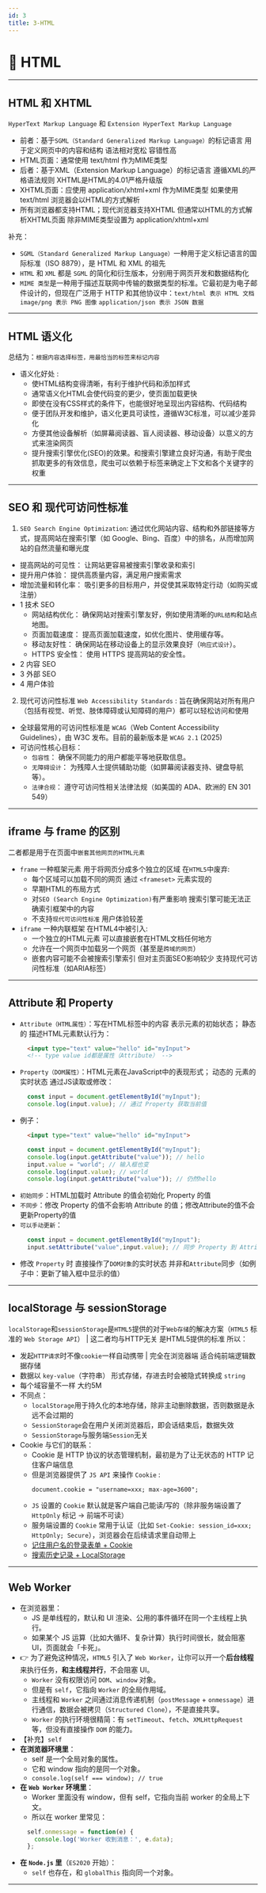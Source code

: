 ```yaml
---
id: 3
title: 3-HTML
---
```


# 📑 HTML
---
## HTML 和 XHTML
`HyperText Markup Language` 和 `Extension HyperText Markup Language`
* 前者：基于`SGML（Standard Generalized Markup Language）`的标记语言 用于定义网页中的内容和结构 语法相对宽松 容错性高
* HTML页面：通常使用 text/html 作为MIME类型
* 后者：基于XML（Extension Markup
 Language）的标记语言 遵循XML的严格语法规则 XHTML是HTML的4.01严格升级版
* XHTML页面：应使用 application/xhtml+xml 作为MIME类型 如果使用text/html 浏览器会以HTML的方式解析
* 所有浏览器都支持HTML；现代浏览器支持XHTML 但通常以HTML的方式解析XHTML页面 除非MIME类型设置为 application/xhtml+xml 

补充：
* `SGML（Standard Generalized Markup Language）`一种用于定义标记语言的国际标准（ISO 8879），是 HTML 和 XML 的祖先
* `HTML` 和 `XML` 都是 `SGML` 的简化和衍生版本，分别用于网页开发和数据结构化
* `MIME 类型`是一种用于描述互联网中传输的数据类型的标准。它最初是为电子邮件设计的，但现在广泛用于 HTTP 和其他协议中：`text/html 表示 HTML 文档` `image/png 表示 PNG 图像` `application/json 表示 JSON 数据`
---
## HTML 语义化
总结为：`根据内容选择标签，用最恰当的标签来标记内容`
- 语义化好处 :
  - 使HTML结构变得清晰，有利于维护代码和添加样式
  - 通常语义化HTML会使代码变的更少，使页面加载更快
  - 即使在没有CSS样式的条件下，也能很好地呈现出内容结构、代码结构
  - 便于团队开发和维护，语义化更具可读性，遵循W3C标准，可以减少差异化
  - 方便其他设备解析（如屏幕阅读器、盲人阅读器、移动设备）以意义的方式来渲染网页
  - 提升搜索引擎优化(SEO)的效果。和搜索引擎建立良好沟通，有助于爬虫抓取更多的有效信息，爬虫可以依赖于标签来确定上下文和各个关键字的权重
---
## SEO 和 现代可访问性标准
1. `SEO Search Engine Optimization`: 通过优化网站内容、结构和外部链接等方式，提高网站在搜索引擎（如 Google、Bing、百度）中的排名，从而增加网站的自然流量和曝光度
- 提高网站的可见性： 让网站更容易被搜索引擎收录和索引
- 提升用户体验： 提供高质量内容，满足用户搜索需求
- 增加流量和转化率： 吸引更多的目标用户，并促使其采取特定行动（如购买或注册）
- 1 技术 SEO
  - 网站结构优化： 确保网站对搜索引擎友好，例如使用清晰的`URL结构`和站点地图。
  - 页面加载速度： 提高页面加载速度，如优化图片、使用缓存等。
  - 移动友好性： 确保网站在移动设备上的显示效果良好（`响应式设计`）。
  - HTTPS 安全性： 使用 HTTPS 提高网站的安全性。
- 2 内容 SEO
- 3 外部 SEO
- 4 用户体验
2. 现代可访问性标准 `Web Accessibility Standards` : 旨在确保网站对所有用户（包括有视觉、听觉、肢体障碍或认知障碍的用户）都可以轻松访问和使用
- 全球最常用的可访问性标准是 `WCAG`（Web Content Accessibility Guidelines），由 W3C 发布。目前的最新版本是 `WCAG 2.1` (2025)
- 可访问性核心目标：
  - `包容性`： 确保不同能力的用户都能平等地获取信息。
  - `无障碍设计`： 为残障人士提供辅助功能（如屏幕阅读器支持、键盘导航等）。
  - `法律合规`： 遵守可访问性相关法律法规（如美国的 ADA、欧洲的 EN 301 549）
---
## iframe 与 frame 的区别
二者都是用于在页面中`嵌套其他网页的HTML元素`
* `frame` 一种框架元素 用于将网页分成多个独立的区域 在`HTML5`中废弃:
  * 每个区域可以加载不同的网页 通过 `<frameset>` 元素实现的
  * 早期HTML的布局方式 
  * 对`SEO (Search Engine Optimization)`有严重影响 搜索引擎可能无法正确索引框架中的内容
  * 不支持`现代可访问性标准` 用户体验较差
* `iframe` 一种内联框架 在HTML4中被引入:
  * 一个独立的HTML元素 可以直接嵌套在HTML文档任何地方
  * 允许在一个网页中加载另一个网页（甚至是`跨域的网页`）
  * 嵌套内容可能不会被搜索引擎索引 但对主页面SEO影响较少 支持现代可访问性标准（如ARIA标签）
---
## Attribute 和 Property
* `Attribute（HTML属性）`：写在HTML标签中的内容 表示元素的初始状态； 静态的 描述HTML元素默认行为：
    ```html
      <input type="text" value="hello" id="myInput">
      <!-- type value id都是属性（Attribute） -->
    ```
* `Property（DOM属性）`：HTML元素在JavaScript中的表现形式； 动态的 元素的实时状态 通过JS读取或修改：   
    ```js
      const input = document.getElementById("myInput");
      console.log(input.value); // 通过 Property 获取当前值
    ```
* 例子：
    ```html
      <input type="text" value="hello" id="myInput">
    ```
    ```js
      const input = document.getElementById("myInput");
      console.log(input.getAttribute("value")); // hello
      input.value = "world"; // 输入框也变
      console.log(input.value); // world
      console.log(input.getAttribute("value")); // 仍然hello
    ```
* `初始同步`：HTML加载时 Attribute 的值会初始化 Property 的值
* `不同步`：修改 Property 的值不会影响 Attribute 的值；修改Attribute的值不会更新Property的值
* `可以手动更新`：
    ```js
      const input = document.getElementById("myInput");
      input.setAttribute("value",input.value); // 同步 Property 到 Attribute
    ```
* 修改 `Property` 时 直接操作了`DOM对象`的实时状态 并非和`Attribute`同步（如例子中：更新了输入框中显示的值）
---
## localStorage 与 sessionStorage
`localStorage`和`sessionStorage`是`HTML5`提供的对于`Web存储`的解决方案（`HTML5` 标准的 `Web Storage API`） | 这二者均与HTTP无关 是HTML5提供的标准 所以：
- 发起`HTTP请求`时不像`cookie`一样自动携带 | 完全在浏览器端 适合纯前端逻辑数据存储
- 数据以 `key-value`（字符串） 形式存储，存进去时会被隐式转换成 `string`
- 每个域容量不一样 大约5M
- 不同点：
  - `localStorage`用于持久化的本地存储，除非主动删除数据，否则数据是永远不会过期的
  - `SessionStorage`会在用户关闭浏览器后，即会话结束后，数据失效
  - `SessionStorage`与服务端`Session`无关
- Cookie 与它们的联系：
  - Cookie 是 HTTP 协议的状态管理机制，最初是为了让无状态的 HTTP 记住客户端信息
  - 但是浏览器提供了 `JS API` 来操作 `Cookie` :
    ```
    document.cookie = "username=xxx; max-age=3600";
    ```
  - `JS` 设置的 `Cookie` 默认就是客户端自己能读/写的（除非服务端设置了 `HttpOnly` 标记 → 前端不可读）
  - 服务端设置的 `Cookie` 常用于认证（比如 `Set-Cookie: session_id=xxx; HttpOnly; Secure`），浏览器会在后续请求里自动带上
  - [记住用户名的登录表单 + Cookie](../static/3HTML/cookie.html)
  - [搜索历史记录 + LocalStorage](../static/3HTML/localStorage.html)
---
## Web Worker
- 在浏览器里：
  - JS 是单线程的，默认和 UI 渲染、公用的事件循环在同一个主线程上执行。
  - 如果某个 JS 运算（比如大循环、复杂计算）执行时间很长，就会阻塞 UI，页面就会「卡死」。
- 👉 为了避免这种情况，`HTML5` 引入了 `Web Worker`，让你可以开一个**后台线程**来执行任务，**和主线程并行**，不会阻塞 UI。
  - `Worker` 没有权限访问 `DOM`、`window` 对象。
  - 但是有 `self`，它指向 `Worker` 的全局作用域。
  - 主线程和 `Worker` 之间通过消息传递机制（`postMessage` + `onmessage`）进行通信，数据会被拷贝（`Structured Clone`），不是直接共享。
  - `Worker` 的执行环境很精简：有 `setTimeout`、`fetch`、`XMLHttpRequest` 等，但没有直接操作 `DOM` 的能力。
- 【补充】`self`
- **在浏览器环境里**：
  - self 是一个全局对象的属性。
  - 它和 window 指向的是同一个对象。
  - `console.log(self === window); // true`
- **在 `Web Worker` 环境里**：
  - Worker 里面没有 window，但有 self，它指向当前 worker 的全局上下文。
  - 所以在 worker 里常见：
  ```js
    self.onmessage = function(e) {
      console.log('Worker 收到消息：', e.data);
    };
  ```
- **在 `Node.js` 里**（`ES2020` 开始）：
  - `self` 也存在，和 `globalThis` 指向同一个对象。
---